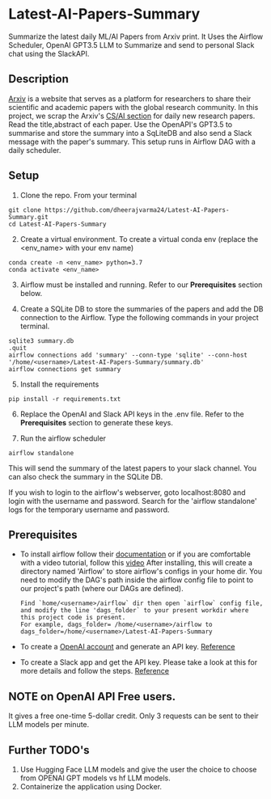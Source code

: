 # Latest-AI-Papers-Summary
Summarize the latest daily ML/AI Papers from Arxiv print. It Uses the Airflow Scheduler, OpenAI GPT3.5 LLM to Summarize and send to personal Slack chat using the SlackAPI.

## Description
[Arxiv](https://arxiv.org/) is a website that serves as a platform for researchers to share their scientific and academic papers with the global research community. In this project, we scrap the Arxiv's [CS/AI section](https://arxiv.org/list/cs.AI/new) for daily new research papers. Read the title,abstract of each paper. Use the OpenAPI's GPT3.5 to summarise and store the summary into a SqLiteDB and also send a Slack message with the paper's summary. This setup runs in Airflow DAG with a daily scheduler.

## Setup
1. Clone the repo. From your terminal
~~~    
git clone https://github.com/dheerajvarma24/Latest-AI-Papers-Summary.git
cd Latest-AI-Papers-Summary
~~~

2. Create a virtual environment. To create a virtual conda env (replace the <env_name> with your env name)
~~~
conda create -n <env_name> python=3.7
conda activate <env_name>
~~~

3. Airflow must be installed and running. Refer to our **Prerequisites** section below.

4. Create a SQLite DB to store the summaries of the papers and add the DB connection to the Airflow.
Type the following commands in your project terminal.
~~~
sqlite3 summary.db
.quit
airflow connections add 'summary' --conn-type 'sqlite' --conn-host '/home/<username>/Latest-AI-Papers-Summary/summary.db'
airflow connections get summary
~~~

5. Install the requirements
~~~
pip install -r requirements.txt
~~~

6. Replace the OpenAI and Slack API keys in the .env file. Refer to the **Prerequisites** section to generate these keys.

7. Run the airflow scheduler
~~~
airflow standalone
~~~

This will send the summary of the latest papers to your slack channel. You can also check the summary in the SQLite DB.

If you wish to login to the airflow's webserver, goto localhost:8080 and login with the username and password. Search for the 'airflow standalone' logs for the temporary username and password.



## Prerequisites

* To install airflow follow their [documentation](https://airflow.apache.org/docs/apache-airflow/stable/start.html) or if you are comfortable with a video tutorial, follow this [video](https://youtu.be/s-r2gEr7YW4?si=Q4maK_j38RO9vwSQ&t=104)
  After installing, this will create a directory named 'Airflow' to store airflow's configs in your home dir. You need to modify the DAG's path inside the airflow config file to point to our project's path (where our DAGs are defined).
  ```
  Find `home/<username>/airflow` dir then open `airflow` config file, and modify the line 'dags_folder` to your present workdir where this project code is present.
  For example, dags_folder= /home/<username>/airflow to dags_folder=/home/<username>/Latest-AI-Papers-Summary
  ```

* To create a [OpenAI account](https://openai.com/) and generate an API key. [Reference](https://www.youtube.com/watch?v=nafDyRsVnXU&ab_channel=TutorialsHub )
  
* To create a Slack app and get the API key. Please take a look at this for more details and follow the steps. [Reference](https://codeflex.co/send-message-to-slack-with-python/)


## NOTE on OpenAI API Free users.
It gives a free one-time 5-dollar credit.
Only 3 requests can be sent to their LLM models per minute.

## Further TODO's
1. Use Hugging Face LLM models and give the user the choice to choose from OPENAI GPT models vs hf LLM models.
2. Containerize the application using Docker.